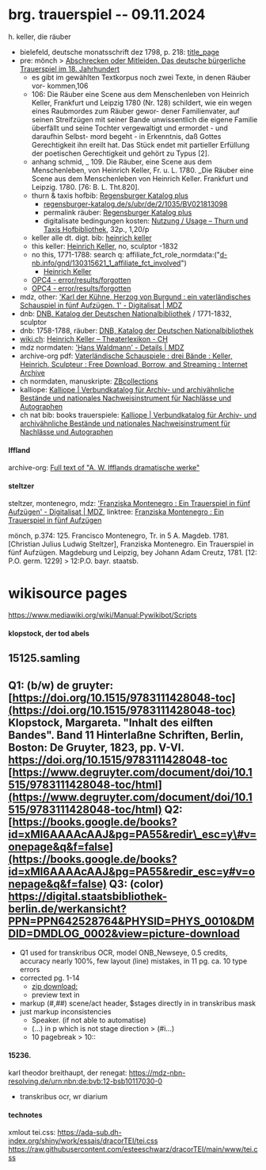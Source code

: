 # brg. trauerspiel -- 09.11.2024

h. keller, die räuber

- bielefeld, deutsche monatsschrift dez 1798, p. 218: [title_page](https://ds.ub.uni-bielefeld.de/viewer/image/1921388_027/1/LOG_0003/)
- pre: mönch > [Abschrecken oder Mitleiden. Das deutsche bürgerliche Trauerspiel im 18. Jahrhundert](https://www.degruyter.com/document/doi/10.1515/9783110910612/html) 
	- es gibt im gewählten Textkorpus noch zwei Texte, in denen Räuber vor- kommen,106 
	- 106: Die Räuber eine Scene aus dem Menschenleben von Heinrich Keller, Frankfurt und Leipzig 1780 (Nr. 128) schildert, wie ein wegen eines Raubmordes zum Räuber gewor- dener Familienvater, auf seinen Streifzügen mit seiner Bande unwissentlich die eigene Familie überfällt und seine Tochter vergewaltigt und ermordet - und daraufhin Selbst- mord begeht - in Erkenntnis, daß Gottes Gerechtigkeit ihn ereilt hat. Das Stück endet mit partieller Erfüllung der poetischen Gerechtigkeit und gehört zu Typus [2]. 
	- anhang schmid, _	109.	Die Räuber, eine Scene aus dem Menschenleben, von Heinrich Keller, Fr. u. L. 1780. _Die Räuber eine Scene aus dem Menschenleben von Heinrich Keller. Frankfurt und Leipzig. 1780. [76: B. L. Tht.820]. 
	- thurn & taxis hofbib: [Regensburger Katalog plus](https://www.regensburger-katalog.de/TouchPoint/singleHit.do?methodToCall=showHit&curPos=1&identifier=2_SOLR_SERVER_348112387)
		- [regensburger-katalog.de/s/ubr/de/2/1035/BV021813098](http://regensburger-katalog.de/s/ubr/de/2/1035/BV021813098)
		- permalink räuber: [Regensburger Katalog plus](https://www.regensburger-katalog.de/TouchPoint/perma.do?q=+1035%3D%22BV021813098%22+IN+%5B2%5D&v=ubrsbr&l=de)
		- digitalisate bedingungen kosten: [Nutzung / Usage – Thurn und Taxis Hofbibliothek](https://www.hofbibliothek.de/nutzung-usage), 32p., 1,20/p
	- keller alle dt. digt. bib: [heinrich keller](https://www.deutsche-digitale-bibliothek.de/searchresults?isThumbnailFiltered=true&query=heinrich%2Bkeller&viewType=list&facetValues%5B%5D=sector_fct%3Dsec_02&facetValues%5B%5D=affiliate_fct_role%3DKeller%2C%20Heinrich&facetValues%5B%5D=affiliate_fct_role%3DHeinrich%20Keller&facetValues%5B%5D=affiliate_fct_role%3DKeller&rows=100&offset=0)
	- this keller: [Heinrich Keller](https://www.deutsche-digitale-bibliothek.de/person/gnd/116174641), no, sculptor -1832
	- no this, 1771-1788: search q: affiliate_fct_role_normdata:("[d-nb.info/gnd/130315621_1_affiliate_fct_involved](http://d-nb.info/gnd/130315621_1_affiliate_fct_involved)")
		- [Heinrich Keller](https://www.deutsche-digitale-bibliothek.de/person/gnd/130315621)
	- [OPC4 - error/results/forgotten](https://opac.lbs-braunschweig.gbv.de/DB=2/SET=2/TTL=1/SHW?FRST=1)
	- [OPC4 - error/results/forgotten](https://opac.lbs-braunschweig.gbv.de/DB=2/SET=2/TTL=1/NXT?FRST=1)
- mdz, other: ['Karl der Kühne, Herzog von Burgund : ein vaterländisches Schauspiel in fünf Aufzügen. 1' - Digitalisat | MDZ](https://www.digitale-sammlungen.de/view/bsb10118835?page=2%2C3)
- dnb: [DNB, Katalog der Deutschen Nationalbibliothek](https://portal.dnb.de/opac.htm?method=simpleSearch&cqlMode=true&query=nid%3D116174641) / 1771-1832, sculptor
- dnb: 1758-1788, räuber: [DNB, Katalog der Deutschen Nationalbibliothek](https://d-nb.info/gnd/130315621)
- [wiki.ch](http://wiki.ch): [Heinrich Keller – Theaterlexikon - CH](https://tls.theaterwissenschaft.ch/wiki/Heinrich_Keller)
- mdz normdaten: ['Hans Waldmann' - Details | MDZ](https://mdz-nbn-resolving.de/details:bsb10118856)
- archive-org pdf: [Vaterländische Schauspiele : drei Bände : Keller, Heinrich, Sculpteur : Free Download, Borrow, and Streaming : Internet Archive](https://archive.org/details/bub_gb_tZQTAAAAQAAJ)
- ch normdaten, manuskripte: [ZBcollections](https://zbcollections.ch/home/#/content/6fd5aaf830ec4e8a97dcf1e4e531f069)
- kalliope: [Kalliope | Verbundkatalog für Archiv- und archivähnliche Bestände und nationales Nachweisinstrument für Nachlässe und Autographen](https://kalliope-verbund.info/gnd/query?q=ead.creator.gnd%3D%3D%22116174641%22)
- ch nat bib: books trauerspiele: [Kalliope | Verbundkatalog für Archiv- und archivähnliche Bestände und nationales Nachweisinstrument für Nachlässe und Autographen](https://kalliope-verbund.info/gnd/query?q=ead.creator.gnd%3D%3D%22116174641%22)



#### Iffland 

archive-org: [Full text of "A. W. Ifflands dramatische werke"](https://archive.org/stream/awifflandsdrama01conggoog/awifflandsdrama01conggoog_djvu.txt)
#### steltzer
steltzer, montenegro, mdz: ['Franziska Montenegro : Ein Trauerspiel in fünf Aufzügen' - Digitalisat | MDZ](https://www.digitale-sammlungen.de/view/bsb10118086?page=%2C1), linktree: [Franziska Montenegro : Ein Trauerspiel in fünf Aufzügen](https://www.deutsche-digitale-bibliothek.de/item/FLOXDC4HVX4RUQVIUVVHL4APLAZWBW3A)

mönch, p.374: 125. Francisco Montenegro, Tr. in 5 A. Magdeb. 1781.
[Christian Julius Ludwig Steltzer], Franziska Montenegro. Ein Trauerspiel in fünf Aufzügen. Magdeburg und Leipzig, bey Johann Adam Creutz, 1781. [12: P.O.
germ. 1229] > 12:P.O. bayr. staatsb.

# wikisource pages
<https://www.mediawiki.org/wiki/Manual:Pywikibot/Scripts>

#### klopstock, der tod abels
## 15125.samling
Q1: (b/w) de gruyter: [https://doi.org/10.1515/9783111428048-toc](https://doi.org/10.1515/9783111428048-toc)
Klopstock, Margareta. "Inhalt des eilften Bandes". Band 11 Hinterlaßne Schriften, Berlin, Boston: De Gruyter, 1823, pp. V-VI. https://doi.org/10.1515/9783111428048-toc
[https://www.degruyter.com/document/doi/10.1515/9783111428048-toc/html](https://www.degruyter.com/document/doi/10.1515/9783111428048-toc/html)
Q2: [https://books.google.de/books?id=xMI6AAAAcAAJ&pg=PA55&redir\_esc=y\#v=onepage&q&f=false](https://books.google.de/books?id=xMI6AAAAcAAJ&pg=PA55&redir_esc=y#v=onepage&q&f=false)
Q3: (color) <https://digital.staatsbibliothek-berlin.de/werkansicht?PPN=PPN642528764&PHYSID=PHYS_0010&DMDID=DMDLOG_0002&view=picture-download>
---
- Q1 used for transkribus OCR, model ONB_Newseye, 0.5 credits, accuracy nearly 100%, few layout (line) mistakes, in 11 pg. ca. 10 type errors
- corrected pg. 1-14
	- [zip download:](https://transkribus.eu/export/622951506133228886/export_job_15596099.zip)
	- preview text in [](bgltr/ocr/klopstock)
- markup (#,##) scene/act header, $stages directly in in transkribus mask
- just markup inconsistencies
	- Speaker. (if not able to automatise)
	- (...) in p which is not stage direction > (#i...)
	- 10 pagebreak > 10::

#### 15236.
karl theodor breithaupt, der renegat: <https://mdz-nbn-resolving.de/urn:nbn:de:bvb:12-bsb10117030-0>
- transkribus ocr, wr diarium

#### technotes
xmlout tei.css: https://ada-sub.dh-index.org/shiny/work/essais/dracorTEI/tei.css
https://raw.githubusercontent.com/esteeschwarz/dracorTEI/main/www/tei.css